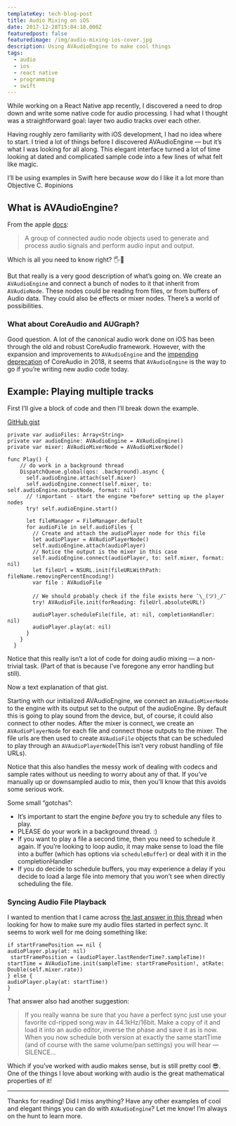 ```yaml
---
templateKey: tech-blog-post
title: Audio Mixing on iOS
date: 2017-12-28T15:04:10.000Z
featuredpost: false
featuredimage: /img/audio-mixing-ios-cover.jpg
description: Using AVAudioEngine to make cool things
tags:
  - audio
  - ios
  - react native
  - programming
  - swift
---
```


While working on a React Native app recently, I discovered a need to drop down and write some native code for audio processing. I had what I thought was a straightforward goal: layer two audio tracks over each other.

Having roughly zero familiarity with iOS development, I had no idea where to start. I tried a lot of things before I discovered AVAudioEngine — but it’s what I was looking for all along. This elegant interface turned a lot of time looking at dated and complicated sample code into a few lines of what felt like magic.

I’ll be using examples in Swift here because _wow_ do I like it a lot more than Objective C. #opinions

## What is AVAudioEngine?

From the apple [docs](https://developer.apple.com/documentation/avfoundation/avaudioengine):

> A group of connected audio node objects used to generate and process audio signals and perform audio input and output.

Which is all you need to know right? 🖐🎤

But that really is a very good description of what’s going on. We create an `AVAudioEngine` and connect a bunch of nodes to it that inherit from `AVAudioNode`. These nodes could be reading from files, or from buffers of Audio data. They could also be effects or mixer nodes. There’s a world of possibilities.

### What about CoreAudio and AUGraph?

Good question. A lot of the canonical audio work done on iOS has been through the old and robust CoreAudio framework. However, with the expansion and improvements to `AVAudioEngine` and the [impending deprecation](https://stackoverflow.com/questions/44952582/is-augraph-being-deprecated-on-ios-if-so-when) of CoreAudio in 2018, it seems that `AVAudioEngine` is the way to go if you’re writing new audio code today.

## Example: Playing multiple tracks

First I’ll give a block of code and then I’ll break down the example.

[GitHub gist](https://gist.github.com/Imundy/e1a11f93d36a64f0c620ea63967411b2#file-avaudioengineexample-swift)

```
private var audioFiles: Array<String>
private var audioEngine: AVAudioEngine = AVAudioEngine()
private var mixer: AVAudioMixerNode = AVAudioMixerNode()

func Play() {
    // do work in a background thread
    DispatchQueue.global(qos: .background).async {
      self.audioEngine.attach(self.mixer)
      self.audioEngine.connect(self.mixer, to: self.audioEngine.outputNode, format: nil)
      // !important - start the engine *before* setting up the player nodes
      try! self.audioEngine.start()

      let fileManager = FileManager.default
      for audioFile in self.audioFiles {
        // Create and attach the audioPlayer node for this file
        let audioPlayer = AVAudioPlayerNode()
        self.audioEngine.attach(audioPlayer)
        // Notice the output is the mixer in this case
        self.audioEngine.connect(audioPlayer, to: self.mixer, format: nil)
        let fileUrl = NSURL.init(fileURLWithPath: fileName.removingPercentEncoding!)
        var file : AVAudioFile

        // We should probably check if the file exists here ¯\_(ツ)_/¯
        try! AVAudioFile.init(forReading: fileUrl.absoluteURL!)

        audioPlayer.scheduleFile(file, at: nil, completionHandler: nil)
        audioPlayer.play(at: nil)
      }
    }
  }
```

Notice that this really isn’t a lot of code for doing audio mixing — a non-trivial task. (Part of that is because I’ve foregone any error handling but still).

Now a text explanation of that gist.

Starting with our initialized AVAudioEngine, we connect an `AVAudioMixerNode` to the engine with its output set to the output of the audioEngine. By default this is going to play sound from the device, but, of course, it could also connect to other nodes. After the mixer is connect, we create an `AVAudioPlayerNode` for each file and connect those outputs to the mixer. The file urls are then used to create `AVAudioFile` objects that can be scheduled to play through an `AVAudioPlayerNode`(This isn’t very robust handling of file URLs).

Notice that this also handles the messy work of dealing with codecs and sample rates without us needing to worry about any of that. If you’ve manually up or downsampled audio to mix, then you’ll know that this avoids some serious work.

Some small “gotchas”:

- It’s important to start the engine _before_ you try to schedule any files to play.
- PLEASE do your work in a background thread. :)
- If you want to play a file a second time, then you need to schedule it again. If you’re looking to loop audio, it may make sense to load the file into a buffer (which has options via `scheduleBuffer`) or deal with it in the completionHandler
- If you do decide to schedule buffers, you may experience a delay if you decide to load a large file into memory that you won’t see when directly scheduling the file.

### Syncing Audio File Playback

I wanted to mention that I came across [the last answer in this thread](https://forums.developer.apple.com/thread/14138) when looking for how to make sure my audio files started in perfect sync. It seems to work well for me doing something like:

```
if startFramePosition == nil {
audioPlayer.play(at: nil)
 startFramePosition = (audioPlayer.lastRenderTime?.sampleTime)!
startTime = AVAudioTime.init(sampleTime: startFramePosition!, atRate: Double(self.mixer.rate))
} else {
audioPlayer.play(at: startTime!)
}
```

That answer also had another suggestion:

> If you really wanna be sure that you have a perfect sync just use your favorite cd-ripped song.wav in 44.1kHz/16bit.
> Make a copy of it and load it into an audio editor, inverse the phase and save it as is now.
> When you now schedule both version at exactly the same startTime (and of course with the same volume/pan settings) you will hear — SILENCE…

Which if you’ve worked with audio makes sense, but is still pretty cool 😎. One of the things I love about working with audio is the great mathematical properties of it!

---

Thanks for reading! Did I miss anything? Have any other examples of cool and elegant things you can do with `AVAudioEngine`? Let me know! I’m always on the hunt to learn more.
